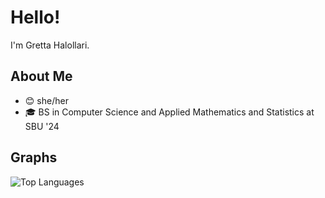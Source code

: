 # Hello! 
I'm Gretta Halollari.

## About Me
- 😊 she/her
- 🎓 BS in Computer Science and Applied Mathematics and Statistics at SBU '24

## Graphs
![Top Languages](https://github-readme-stats.vercel.app/api/top-langs/?username=ingrettable&langs_count=8&hide=html&layout=compact)

<!--
**ingrettable/ingrettable** is a ✨ _special_ ✨ repository because its `README.md` (this file) appears on your GitHub profile.

Here are some ideas to get you started:

- 🔭 I’m currently working on ...
- 🌱 I’m currently learning ...
- 👯 I’m looking to collaborate on ...
- 🤔 I’m looking for help with ...
- 💬 Ask me about ...
- 📫 How to reach me: ...
- 😄 Pronouns: ...
- ⚡ Fun fact: ...
-->
